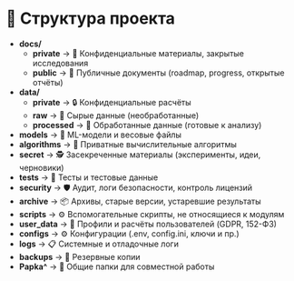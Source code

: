 # 📂 Структура проекта

- **docs/**
  - **private** → 📑 Конфиденциальные материалы, закрытые исследования
  - **public** → 📑 Публичные документы (roadmap, progress, открытые отчёты)
- **data/**
  - **private** → 🔒 Конфиденциальные расчёты
  - **raw** → 🧾 Сырые данные (необработанные)
  - **processed** → 🔄 Обработанные данные (готовые к анализу)
- **models** → 🤖 ML-модели и весовые файлы
- **algorithms** → 🔬 Приватные вычислительные алгоритмы
- **secret** → 🕵️ Засекреченные материалы (эксперименты, идеи, черновики)
- **tests** → 🧪 Тесты и тестовые данные
- **security** → 🛡️ Аудит, логи безопасности, контроль лицензий
- **archive** → 📦 Архивы, старые версии, устаревшие результаты
- **scripts** → ⚙️ Вспомогательные скрипты, не относящиеся к модулям
- **user_data** → 👤 Профили и расчёты пользователей (GDPR, 152-ФЗ)
- **configs** → ⚙️ Конфигурации (.env, config.ini, ключи и пр.)
- **logs** → 📋 Системные и отладочные логи
- **backups** → 💾 Резервные копии
- **Papka^** → 📂 Общие папки для совместной работы 